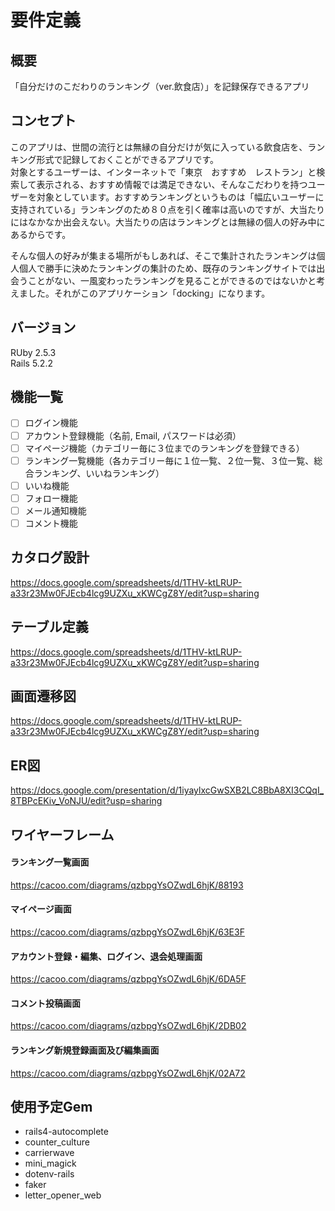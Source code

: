 # 要件定義
## 概要
「自分だけのこだわりのランキング（ver.飲食店）」を記録保存できるアプリ
## コンセプト
このアプリは、世間の流行とは無縁の自分だけが気に入っている飲食店を、ランキング形式で記録しておくことができるアプリです。  
対象とするユーザーは、インターネットで「東京　おすすめ　レストラン」と検索して表示される、おすすめ情報では満足できない、そんなこだわりを持つユーザーを対象としています。おすすめランキングというものは「幅広いユーザーに支持されている」ランキングのため８０点を引く確率は高いのですが、大当たりにはなかなか出会えない。大当たりの店はランキングとは無縁の個人の好み中にあるからです。

そんな個人の好みが集まる場所がもしあれば、そこで集計されたランキングは個人個人で勝手に決めたランキングの集計のため、既存のランキングサイトでは出会うことがない、一風変わったランキングを見ることができるのではないかと考えました。それがこのアプリケーション「docking」になります。
## バージョン
RUby 2.5.3  
Rails 5.2.2
## 機能一覧
- [ ] ログイン機能  
- [ ] アカウント登録機能（名前, Email, パスワードは必須）  
- [ ] マイページ機能（カテゴリー毎に３位までのランキングを登録できる）  
- [ ] ランキング一覧機能（各カテゴリー毎に１位一覧、２位一覧、３位一覧、総合ランキング、いいねランキング）   
- [ ] いいね機能  
- [ ] フォロー機能  
- [ ] メール通知機能  
- [ ] コメント機能
## カタログ設計
https://docs.google.com/spreadsheets/d/1THV-ktLRUP-a33r23Mw0FJEcb4lcg9UZXu_xKWCgZ8Y/edit?usp=sharing
## テーブル定義
https://docs.google.com/spreadsheets/d/1THV-ktLRUP-a33r23Mw0FJEcb4lcg9UZXu_xKWCgZ8Y/edit?usp=sharing
## 画面遷移図
https://docs.google.com/spreadsheets/d/1THV-ktLRUP-a33r23Mw0FJEcb4lcg9UZXu_xKWCgZ8Y/edit?usp=sharing
## ER図
https://docs.google.com/presentation/d/1iyaylxcGwSXB2LC8BbA8XI3CQqI_8TBPcEKiv_VoNJU/edit?usp=sharing
## ワイヤーフレーム
#### ランキング一覧画面
https://cacoo.com/diagrams/qzbpgYsOZwdL6hjK/88193
#### マイページ画面
https://cacoo.com/diagrams/qzbpgYsOZwdL6hjK/63E3F
#### アカウント登録・編集、ログイン、退会処理画面
https://cacoo.com/diagrams/qzbpgYsOZwdL6hjK/6DA5F
#### コメント投稿画面
https://cacoo.com/diagrams/qzbpgYsOZwdL6hjK/2DB02
#### ランキング新規登録画面及び編集画面
https://cacoo.com/diagrams/qzbpgYsOZwdL6hjK/02A72
## 使用予定Gem
- rails4-autocomplete  
- counter_culture
- carrierwave  
- mini_magick  
- dotenv-rails  
- faker  
- letter_opener_web
